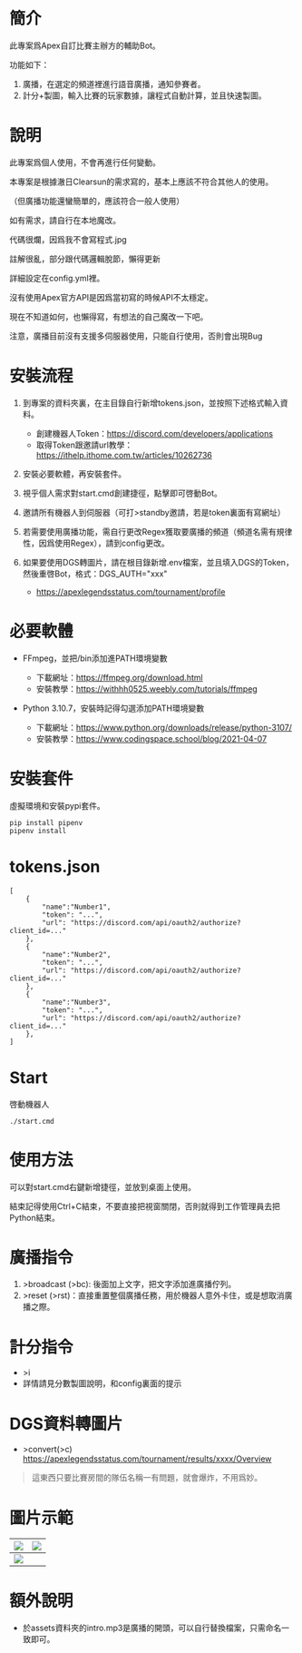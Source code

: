 # 簡介
此專案爲Apex自訂比賽主辦方的輔助Bot。

功能如下：
1. 廣播，在選定的頻道裡進行語音廣播，通知參賽者。
2. 計分+製圖，輸入比賽的玩家數據，讓程式自動計算，並且快速製圖。

# 說明
此專案爲個人使用，不會再進行任何變動。

本專案是根據澈日Clearsun的需求寫的，基本上應該不符合其他人的使用。

（但廣播功能還蠻簡單的，應該符合一般人使用）

如有需求，請自行在本地魔改。

代碼很爛，因爲我不會寫程式.jpg

註解很亂，部分跟代碼邏輯脫節，懶得更新

詳細設定在config.yml裡。

沒有使用Apex官方API是因爲當初寫的時候API不太穩定。

現在不知道如何，也懶得寫，有想法的自己魔改一下吧。

注意，廣播目前沒有支援多伺服器使用，只能自行使用，否則會出現Bug

# 安裝流程 
1. 到專案的資料夾裏，在主目錄自行新增tokens.json，並按照下述格式輸入資料。
    - 創建機器人Token：https://discord.com/developers/applications
    - 取得Token跟邀請url教學：https://ithelp.ithome.com.tw/articles/10262736

2. 安裝必要軟體，再安裝套件。

3. 視乎個人需求對start.cmd創建捷徑，點擊即可啓動Bot。

4. 邀請所有機器人到伺服器（可打\>standby邀請，若是token裏面有寫網址）

5. 若需要使用廣播功能，需自行更改Regex獲取要廣播的頻道（頻道名需有規律性，因爲使用Regex），請到config更改。

6. 如果要使用DGS轉圖片，請在根目錄新增.env檔案，並且填入DGS的Token，然後重啓Bot，格式：DGS_AUTH=\"xxx\"
   - https://apexlegendsstatus.com/tournament/profile 

# 必要軟體
- FFmpeg，並把/bin添加進PATH環境變數
    - 下載網址：https://ffmpeg.org/download.html
    - 安裝教學：https://withhh0525.weebly.com/tutorials/ffmpeg

- Python 3.10.7，安裝時記得勾選添加PATH環境變數
    - 下載網址：https://www.python.org/downloads/release/python-3107/
    - 安裝教學：https://www.codingspace.school/blog/2021-04-07

# 安裝套件
虛擬環境和安裝pypi套件。
```shell
pip install pipenv
pipenv install
```

# tokens.json
```
[  
    {
        "name":"Number1",
        "token": "...",
        "url": "https://discord.com/api/oauth2/authorize?client_id=..."
    },
    {
        "name":"Number2",
        "token": "...",
        "url": "https://discord.com/api/oauth2/authorize?client_id=..."
    },
    {
        "name":"Number3",
        "token": "...",
        "url": "https://discord.com/api/oauth2/authorize?client_id=..."
    },
]
```

# Start
啓動機器人
```shell
./start.cmd
```

# 使用方法
可以對start.cmd右鍵新增捷徑，並放到桌面上使用。

結束記得使用Ctrl+C結束，不要直接把視窗關閉，否則就得到工作管理員去把Python結束。

# 廣播指令
1. \>broadcast (>bc): 後面加上文字，把文字添加進廣播佇列。
2. \>reset (>rst)：直接重置整個廣播任務，用於機器人意外卡住，或是想取消廣播之際。

# 計分指令
- \>i
- 詳情請見分數製圖說明，和config裏面的提示

# DGS資料轉圖片
- \>convert(>c) https://apexlegendsstatus.com/tournament/results/xxxx/Overview
> 這東西只要比賽房間的隊伍名稱一有問題，就會爆炸，不用爲妙。

# 圖片示範
|<img src="https://i.imgur.com/jkHWo0g.png">|<img src="https://i.imgur.com/f3VhOto.png">|
|---|---|
|<img src="https://i.imgur.com/E7MEKQx.png">||

# 額外說明
- 於assets資料夾的intro.mp3是廣播的開頭，可以自行替換檔案，只需命名一致即可。
